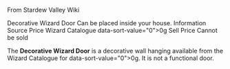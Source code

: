 From Stardew Valley Wiki

Decorative Wizard Door Can be placed inside your house. Information Source Price Wizard Catalogue data-sort-value="0"&gt;0g Sell Price Cannot be sold

The **Decorative Wizard Door** is a decorative wall hanging available from the Wizard Catalogue for data-sort-value="0"&gt;0g. It is not a functional door.